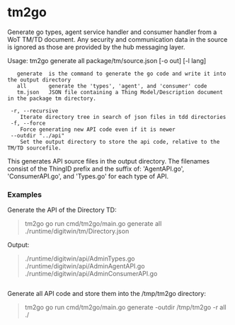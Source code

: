 # tm2go

Generate go types, agent service handler and consumer handler from a WoT TM/TD document. Any security and communication data in the source is ignored as those are provided by the hub messaging layer. 

Usage: tm2go generate all package/tm/source.json [-o out] [-l lang]

```Arguments:
   generate  is the command to generate the go code and write it into the output directory
   all       generate the 'types', 'agent', and 'consumer' code
   tm.json   JSON file containing a Thing Model/Description document in the package tm directory.
```

```Options:
 -r, --recursive 
    Iterate directory tree in search of json files in tdd directories 
 -f, --force
    Force generating new API code even if it is newer
 --outdir "../api"
    Set the output directory to store the api code, relative to the TM/TD sourcefile.
 ```

This generates API source files in the output directory. The filenames consist of the
ThingID prefix and the suffix of: 'AgentAPI.go', 'ConsumerAPI.go', and 'Types.go' for
each type of API. 

### Examples

Generate the API of the Directory TD:
> tm2go go run cmd/tm2go/main.go generate all ./runtime/digitwin/tm/Directory.json 

Output:
> ./runtime/digitwin/api/AdminTypes.go
> ./runtime/digitwin/api/AdminAgentAPI.go
> ./runtime/digitwin/api/AdminConsumerAPI.go
```

```
Generate all API code and store them into the /tmp/tm2go directory:
> tm2go go run cmd/tm2go/main.go generate -outdir /tmp/tm2go -r all ./ 
 
```
